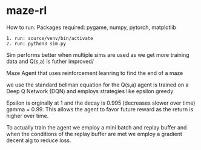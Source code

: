 # maze-rl


How to run:
    Packages required:
    pygame, numpy, pytorch, matplotlib

    1. run: source/venv/bin/activate
    2. run: python3 sim.py


Sim performs better when multiple sims are used as we get more training data and Q(s,a) is futher improved/


Maze Agent that uses reinforcement leanring to find the end of a maze

we use the standard bellman equation for the Q(s,a)
agent is trained on a Deep Q Network (DQN) and employs strategies like epsilon greedy


Epsilon is orginally at 1 and the decay is 0.995 (decreases slower over time)
gamma = 0.99. This allows the agent to favor future reward as the return is higher over time.


To actually train the agent we employ a mini batch and replay buffer and when the conditions of the replay buffer are met we employ a gradient decent alg to reduce loss. 

